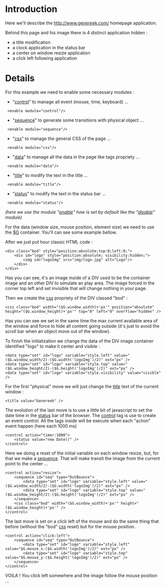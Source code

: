# Introduction #

Here we'll describe the http://www.genereek.com/ homepage application.

Behind this page and his image there is 4 distinct application hidden :
  * a title modification
  * a clock application in the status bar
  * a center on window resize application
  * a click left following application

# Details #

For this example we need to enable some necessary modules :

  * "[control](module_control.md)" to manage all event (mouse, time, keyboard) ...
```
 <enable module="control"/>
```
  * "[sequence](module_sequence.md)" to generate some transitions with physical object ...
```
 <enable module="sequence"/>
```
  * "[css](module_css.md)" to manage the general CSS of the page ...
```
 <enable module="css"/>
```
  * "[data](module_data.md)" to manage all the data in the page like tags propriety ...
```
 <enable module="data"/>
```
  * "[title](module_title.md)" to modify the text in the title ...
```
 <enable module="title"/>
```
  * "[status](module_status.md)" to modify the text in the status bar ...
```
 <enable module="status"/>
```

_(here we use the module "[enable](module_enable.md)" how is set by default like the "[disable](module_disable.md)" module)_

For the data (window size, mouse position, element size) we need to use the [$G](javascript_global.md) container. You'll can see some example bellow.

After we just put hour classic HTML code :

```
<div class="bod" style="position:absolute;top:0;left:0;">
	<div id="logo" style="position:absolute; visibility:hidden;">
		<img id="logoImg" src="img/logo.jpg" alt="Logo"/>
	</div>
</div>
```

Has you can see, it's an image inside of a DIV used to be the container image and an other DIV to simulate an play area. The image forced in the corner top left and set invisible that will change nothing in your page.


Then we create the [css](module_css.md) propriety of the DIV classed "bod" :

```
<css class="bod" width="($G.window_width)+'px'" position="absolute" height="($G.window_height)+'px'" top="0" left="0" overflow="hidden" />
```

Has you can see we set in the same time the max current available area of the window and force to hide all content going outside (it's just to avoid the scroll bar when an object move out of the window).

To finish the initialization we change the data of the DIV image container identified "logo" to make it center and visible :

```
<data type="set" id="logo" variable="style.left" value="($G.window_width/2)-($G.width('logoImg')/2)" ext="px" />   
<data type="set" id="logo" variable="style.top" value="($G.window_height/2)-($G.height('logoImg')/2)" ext="px" />
<data type="set" id="logo" variable="style.visibility" value="visible" />
```


For the first "physical" move we will just change the [title](module_title.md) text of the current window :

```
<title value="Genereek" />
```

The evolution of the last move is to use a little bit of javascript to set the date time in the [status](module_status.md) bar of the browser.
The [control](module_control.md) tag is use to create an event control. All the tags inside will be execute when each "action" event happen (here each 1000 ms)

```
<control action="timer:1000">
	<status value="new Date()" />
</control>
```

Here we doing a reset of the initial variable on each window resize, but, for that we make   a [sequence](module_sequence.md).
That will make transit the image from the current point to the center ...

```
<control action="resize">
	<sequence id="seq" type="OutBounce">
		<data type="set" id="logo" variable="style.left" value="($G.window_width/2)-($G.width('logoImg')/2)" ext="px" />  
		<data type="set" id="logo" variable="style.top" value="($G.window_height/2)-($G.height('logoImg')/2)" ext="px" /> 
	</sequence> 
	<css class="bod" width="($G.window_width)+'px'" height="($G.window_height)+'px'" />
</control>
```

The last move is set on a click left of the mouse and do the same thing that before (without the "bod" [css](module_css.md) reset) but for the mouse position.

```
<control action="click:left">
	<sequence id="seq" type="OutBounce">
		<data type="set" id="logo" variable="style.left" value="$G.mouse_x-($G.width('logoImg')/2)" ext="px" />  
		<data type="set" id="logo" variable="style.top" value="$G.mouse_y-($G.height('logoImg')/2)" ext="px" />  
	</sequence>
</control>
```

VOILA ! You click left somewhere and the image follow the mouse position ...